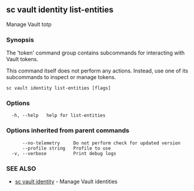 ## sc vault identity list-entities

Manage Vault totp

### Synopsis

The 'token' command group contains subcommands for interacting with Vault tokens.

This command itself does not perform any actions. Instead, use one of its subcommands
to inspect or manage tokens.

```
sc vault identity list-entities [flags]
```

### Options

```
  -h, --help   help for list-entities
```

### Options inherited from parent commands

```
      --no-telemetry     Do not perform check for updated version
      --profile string   Profile to use
  -v, --verbose          Print debug logs
```

### SEE ALSO

* [sc vault identity](sc_vault_identity.md)	 - Manage Vault identities

